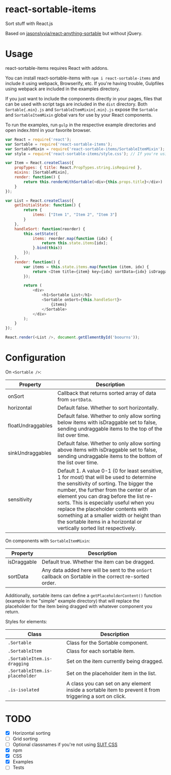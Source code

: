 # react-sortable-items
Sort stuff with React.js

Based on [jasonslyvia/react-anything-sortable](https://github.com/jasonslyvia/react-anything-sortable) but without jQuery.

# Usage
react-sortable-items requires React with addons.

You can install react-sortable-items with `npm i react-sortable-items` and include it using webpack, Browserify, etc. If you're having trouble, Gulpfiles using webpack are included in the examples directory.

If you just want to include the components directly in your pages, files that can be used with script tags are included in the `dist` directory. Both `Sortable{.min}.js` and `SortableItemMixin{.min}.js` expose the `Sortable` and `SortableItemMixin` global vars for use by your React components.

To run the examples, run `gulp` in the respective example directories and open index.html in your favorite browser.

```javascript
var React = require('react');
var Sortable = require('react-sortable-items');
var SortableMixin = require('react-sortable-items/SortableItemMixin');
var style = require('react-sortable-items/style.css'); // If you're using webpack or Browserify

var Item = React.createClass({
	propTypes: { title: React.PropTypes.string.isRequired },
	mixins: [SortableMixin],
	render: function() {
		return this.renderWithSortable(<div>{this.props.title}</div>)
	}
});

var List = React.createClass({
	getInitialState: function() {
		return {
			items: ["Item 1", "Item 2", "Item 3"]
		}
	},
	handleSort: function(reorder) {
		this.setState({
			items: reorder.map(function (idx) {
				return this.state.items[idx];
			}.bind(this))
		});
	},
	render: function() {
		var items = this.state.items.map(function (item, idx) {
			return <Item title={item} key={idx} sortData={idx} isDraggable={true} />;
		});

		return (
			<div>
				<h1>Sortable List</h1>
				<Sortable onSort={this.handleSort}>
					{items}
				</Sortable>
			</div>
		);
	}
});

React.render(<List />, document.getElementById('boourns'));

```

# Configuration

On `<Sortable />`:

Property | Description
-----|-----
onSort | Callback that returns sorted array of data from `sortData`.
horizontal | Default false. Whether to sort horizontally.
floatUndraggables | Default false. Whether to only allow sorting below items with isDraggable set to false, sending undraggable items to the top of the list over time.
sinkUndraggables | Default false. Whether to only allow sorting above items with isDraggable set to false, sending undraggable items to the bottom of the list over time.
sensitivity | Default 1. A value 0-1 (0 for least sensitive, 1 for most) that will be used to determine the sensitivity of sorting. The bigger the number, the further from the center of an element you can drag before the list re-sorts. This is especially useful when you replace the placeholder contents with something at a smaller width or height than the sortable items in a horizontal or vertically sorted list respectively.


On components with `SortableItemMixin`:

Property | Description
-----|-----------
isDraggable | Default true. Whether the item can be dragged.
sortData | Any data added here will be sent to the `onSort` callback on Sortable in the correct re-sorted order.


Additionally, sortable items can define a `getPlaceholderContent()` function (example in the "simple" example directory) that will replace the placeholder for the item being dragged with whatever component you return.

Styles for elements:

Class | Description
------|------------
`.Sortable` | Class for the Sortable component.
`.SortableItem` | Class for each sortable item.
`.SortableItem.is-dragging` | Set on the item currently being dragged.
`.SortableItem.is-placeholder` | Set on the placeholder item in the list.
`.is-isolated` | A class you can set on any element inside a sortable item to prevent it from triggering a sort on click.

# TODO
- [x] Horizontal sorting
- [ ] Grid sorting
- [ ] Optional classnames if you're not using [SUIT CSS](http://suitcss.github.io/)
- [x] npm
- [x] CSS
- [x] Examples
- [ ] Tests
